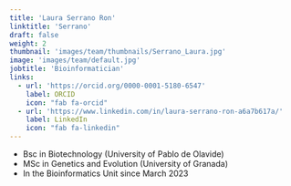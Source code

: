 ```yaml
---
title: 'Laura Serrano Ron'
linktitle: 'Serrano'
draft: false
weight: 2
thumbnail: 'images/team/thumbnails/Serrano_Laura.jpg'
image: 'images/team/default.jpg'
jobtitle: 'Bioinformatician'
links:
  - url: 'https://orcid.org/0000-0001-5180-6547'
    label: ORCID
    icon: "fab fa-orcid"
  - url: 'https://www.linkedin.com/in/laura-serrano-ron-a6a7b617a/'
    label: LinkedIn
    icon: "fab fa-linkedin"
---
```


- Bsc in Biotechnology (University of Pablo de Olavide)
- MSc in Genetics and Evolution (University of Granada)
- In the Bioinformatics Unit since March 2023
